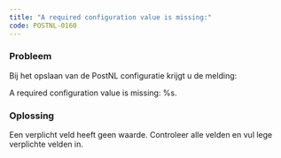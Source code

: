```yaml
---
title: "A required configuration value is missing:"
code: POSTNL-0160
---
```


<div class="columnLayout single" data-layout="single">
<div class="cell normal" data-type="normal">
<div class="innerCell">
<p><h3>Probleem</h3></p>
<p>Bij het opslaan van de PostNL configuratie krijgt u de melding:</p>
<p>A required configuration value is missing: %s.</p>
<p><h3>Oplossing</h3></p>
<p>Een verplicht veld heeft geen waarde. Controleer alle velden en vul lege verplichte velden in.</p></div>
</div>
</div>